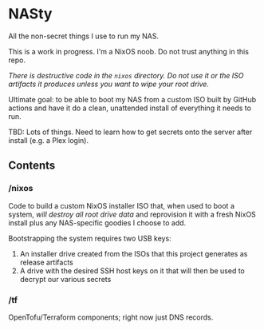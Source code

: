 # NASty

All the non-secret things I use to run my NAS.

This is a work in progress. I'm a NixOS noob. Do not trust anything in this
repo.

*There is destructive code in the `nixos` directory. Do not use it or the ISO
artifacts it produces unless you want to wipe your root drive.*

Ultimate goal: to be able to boot my NAS from a custom ISO built by GitHub
actions and have it do a clean, unattended install of everything it needs to
run.

TBD: Lots of things. Need to learn how to get secrets onto the server after
install (e.g. a Plex login).

## Contents

### /nixos

Code to build a custom NixOS installer ISO that, when used to boot a system,
*will destroy all root drive data* and reprovision it with a fresh NixOS
install plus any NAS-specific goodies I choose to add.

Bootstrapping the system requires two USB keys:

1. An installer drive created from the ISOs that this project generates as
   release artifacts
2. A drive with the desired SSH host keys on it that will then be used to
   decrypt our various secrets

### /tf

OpenTofu/Terraform components; right now just DNS records.
